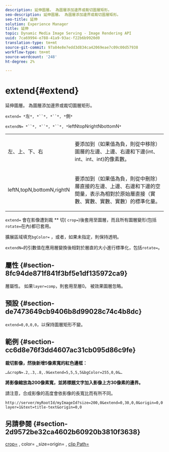 ```yaml
---
description: 延伸圖層。 為圖層添加邊界或裁切圖層矩形。
seo-description: 延伸圖層。 為圖層添加邊界或裁切圖層矩形。
seo-title: 延伸
solution: Experience Manager
title: 延伸
topic: Dynamic Media Image Serving - Image Rendering API
uuid: 7ca69994-e788-41a9-93ac-f22b6b9920d0
translation-type: tm+mt
source-git-commit: 97a84e8e7edd3d834ca42069eae7c09c00d57938
workflow-type: tm+mt
source-wordcount: '248'
ht-degree: 2%

---
```



# extend{#extend}

延伸圖層。 為圖層添加邊界或裁切圖層矩形。

`extend= *`左`*, *``*, *``*, *`側`*`

`extendN= *``*, *``*, *``*, *`leftNtopNrightNbottomN`*`

<table id="simpletable_1DCCD469712B423C8154630127DC5F54"> 
 <tr class="strow"> 
  <td class="stentry"> <p><span class="codeph"> <span class="varname"> 左、上、下、右</span></span> </p></td> 
  <td class="stentry"> <p>要添加到（如果值為負，則從中移除）圖層的左邊、上邊、右邊和下邊(int、int、int、int)的像素數。 </p></td> 
 </tr> 
 <tr class="strow"> 
  <td class="stentry"> <p><span class="codeph"> <span class="varname"> leftN,topN,bottomN,rightN</span></span> </p></td> 
  <td class="stentry"> <p>要添加到（如果值為負，則從中刪除）層直接的左邊、上邊、右邊和下邊的空間量，表示為相對於原始層直接（實數、實數、實數、實數）的標準化量。 </p></td> 
 </tr> 
</table>

`extend=` 會在影像遭到裁 ** 切( `crop=`)後套用至圖層，而且所有圖層變形(包括 `rotate=`在內)都已套用。

擴展區域填充`bgColor=` ，或者，如果未指定，則保持透明。

`extendN=`的引數值在應用層變換後相對於層直的大小進行標準化，包括`rotate=`。

## 屬性 {#section-8fc94de871f841f3bf5e1df135972ca9}

層屬性。 如果`layer=comp`，則套用至層0。 被效果圖層忽略。

## 預設 {#section-de7473649cb9406b8d99028c74c4b8dc}

`extend=0,0,0,0`，以保持圖層矩形不變。

## 範例 {#section-cc6d8e76f3dd4607ac31cb095d86c9fe}

**裁切影像，然後新增5像素寬的紅色邊框：**

`…&cropN=.2,.3,.8,.9&extend=5,5,5,5&bgColor=255,0,0&…`

**將影像縮放為200像素寬，並將標題文字加入影像上方30像素的邊界。**

請注意，合成影像的高度會依影像的長寬比而有所不同。

`http://server/myRootId/myImageId?size=200,0&extend=0,30,0,0&origin=0,0 layer=1&text=title-text&origin=0,0`

## 另請參閱 {#section-2d9572be32ca4602b60920b3810f3638}

[crop=](../../../../../is-api/http-ref/image-serving-api-ref/c-http-protocol-reference/c-command-reference/r-crop.md#reference-6fd0f6399966446ab4425ce050572eab) , color= [, ](/help/aem-is-ir-api/is-api/http-ref/image-serving-api-ref/c-http-protocol-reference/c-data-types/r-is-http-color.md)size=origin= [](../../../../../is-api/http-ref/image-serving-api-ref/c-http-protocol-reference/c-data-types/r-size.md#reference-04d383f32c7b4003bed9978cb854747b),  [clip ](../../../../../is-api/http-ref/image-serving-api-ref/c-http-protocol-reference/c-command-reference/r-origin.md#reference-e11c7ac06e2240cc884c3fec98f05138) [Path=](../../../../../is-api/http-ref/image-serving-api-ref/c-http-protocol-reference/c-command-reference/r-clippath.md#reference-8139b1b52dc54749b51b109521ddf83d)
